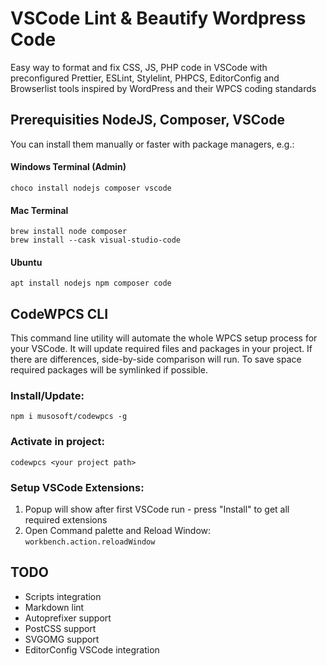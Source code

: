 # VSCode Lint & Beautify Wordpress Code

Easy way to format and fix CSS, JS, PHP code in VSCode with preconfigured Prettier, ESLint, Stylelint, PHPCS, EditorConfig and Browserlist tools inspired by WordPress and their WPCS coding standards

## Prerequisities NodeJS, Composer, VSCode

You can install them manually or faster with package managers, e.g.:

#### Windows Terminal (Admin)

```
choco install nodejs composer vscode
```

#### Mac Terminal

```
brew install node composer
brew install --cask visual-studio-code
```

#### Ubuntu

```
apt install nodejs npm composer code
```

## CodeWPCS CLI

This command line utility will automate the whole WPCS setup process for your VSCode. It will update required files and packages in your project. If there are differences, side-by-side comparison will run. To save space required packages will be symlinked if possible.

### Install/Update:

```
npm i musosoft/codewpcs -g
```

### Activate in project:

```
codewpcs <your project path>
```

### Setup VSCode Extensions:

1. Popup will show after first VSCode run - press "Install" to get all required extensions
2. Open Command palette and Reload Window: `workbench.action.reloadWindow`

## TODO

-   Scripts integration
-   Markdown lint
-   Autoprefixer support
-   PostCSS support
-   SVGOMG support
-   EditorConfig VSCode integration
